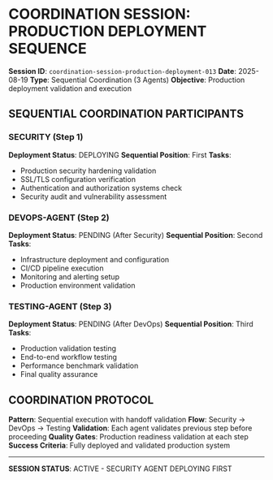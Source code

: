 # COORDINATION SESSION: PRODUCTION DEPLOYMENT SEQUENCE
**Session ID**: `coordination-session-production-deployment-013`
**Date**: 2025-08-19
**Type**: Sequential Coordination (3 Agents)
**Objective**: Production deployment validation and execution

## SEQUENTIAL COORDINATION PARTICIPANTS

### **SECURITY (Step 1)**
**Deployment Status**: DEPLOYING
**Sequential Position**: First
**Tasks**:
- Production security hardening validation
- SSL/TLS configuration verification
- Authentication and authorization systems check
- Security audit and vulnerability assessment

### **DEVOPS-AGENT (Step 2)**
**Deployment Status**: PENDING (After Security)
**Sequential Position**: Second
**Tasks**:
- Infrastructure deployment and configuration
- CI/CD pipeline execution
- Monitoring and alerting setup
- Production environment validation

### **TESTING-AGENT (Step 3)**
**Deployment Status**: PENDING (After DevOps)
**Sequential Position**: Third
**Tasks**:
- Production validation testing
- End-to-end workflow testing
- Performance benchmark validation
- Final quality assurance

## COORDINATION PROTOCOL
**Pattern**: Sequential execution with handoff validation
**Flow**: Security → DevOps → Testing
**Validation**: Each agent validates previous step before proceeding
**Quality Gates**: Production readiness validation at each step
**Success Criteria**: Fully deployed and validated production system

---
**SESSION STATUS**: ACTIVE - SECURITY AGENT DEPLOYING FIRST